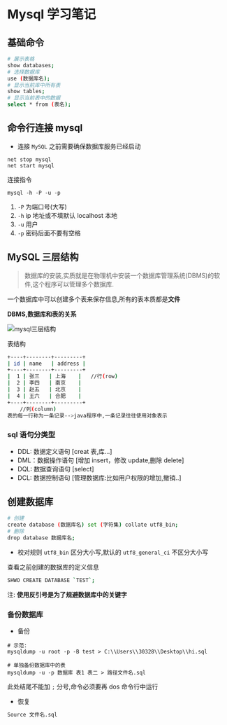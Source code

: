 # Mysql 学习笔记

## 基础命令

```sh
# 展示表格
show databases;
# 选择数据库
use (数据库名);
# 显示当前库中所有表
show tables;
# 显示当前表中的数据
select * from (表名);
```

## 命令行连接 mysql

- 连接 `MySQL` 之前需要确保数据库服务已经启动

```
net stop mysql
net start mysql
```

连接指令

```
mysql -h -P -u -p
```

1. `-P` 为端口号(大写)
2. `-h` ip 地址或不填默认 localhost 本地
3. `-u` 用户
4. `-p` 密码后面不要有空格

## MySQL 三层结构

> 数据库的安装,实质就是在物理机中安装一个数据库管理系统(DBMS)的软件,这个程序可以管理多个数据库.

一个数据库中可以创建多个表来保存信息,所有的表本质都是**文件**

**DBMS,数据库和表的关系**

<img :src="('http://i0.hdslb.com/bfs/album/f0e884ed474d66fce3de96cf4c92480e7e13f1aa.png')" alt="mysql三层结构">

表结构

```sh
+----+--------+---------+
| id | name   | address |
+----+--------+---------+
|  1 | 张三   | 上海    |   //行(row)
|  2 | 李四   | 南京    |
|  3 | 赵五   | 北京    |
|  4 | 王六   | 合肥    |
+----+--------+---------+
    //列(column)
表的每一行称为一条记录-->java程序中,一条记录往往使用对象表示
```

### sql 语句分类型

- DDL: 数据定义语句 [creat 表,库...]
- DML：数据操作语句 [增加 insert，修改 update,删除 delete]
- DQL: 数据查询语句 [select]
- DCL: 数据控制语句 [管理数据库:比如用户权限的增加,撤销..]

## 创建数据库

```sh
# 创建
create database (数据库名) set (字符集) collate utf8_bin;
# 删除
drop database 数据库名;
```

- 校对规则 `utf8_bin` 区分大小写,默认的 `utf8_general_ci` 不区分大小写

查看之前创建的数据库的定义信息

```sh
SHWO CREATE DATABASE `TEST`;
```

注: **使用反引号是为了规避数据库中的关键字**

### 备份数据库

- 备份

```sh{2,5}
# 示范:
mysqldump -u root -p -B test > C:\\Users\\30328\\Desktop\\hi.sql

# 单独备份数据库中的表
mysqldump -u -p 数据库 表1 表二 > 路径文件名.sql
```

此处结尾不能加 `;` 分号,命令必须要再 dos 命令行中运行

- 恢复

```sh
Source 文件名.sql
```
